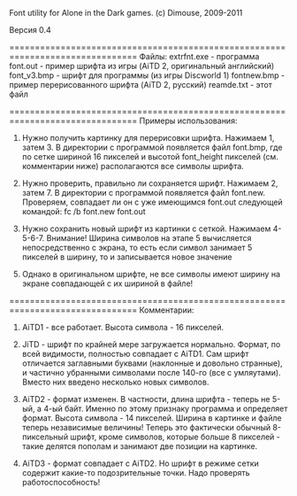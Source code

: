 ﻿Font utility for Alone in the Dark games. (c) Dimouse, 2009-2011

Версия 0.4

===============================================================================
Файлы:
extrfnt.exe - программа
font.out    - пример шрифта из игры (AiTD 2, оригинальный английский)
font_v3.bmp - шрифт для программы (из игры Discworld 1)
fontnew.bmp - пример перерисованного шрифта (AiTD 2, русский)
reamde.txt  - этот файл

===============================================================================
Примеры использования:
1) Нужно получить картинку для перерисовки шрифта. Нажимаем 1, затем 3.
В директории с программой появляется файл font.bmp, где по сетке шириной 16
пикселей и высотой font_height пикселей (см. комментарии ниже) располагаются
все символы шрифта.

2) Нужно проверить, правильно ли сохраняется шрифт. Нажимаем 2, затем 7.
В директории с программой появляется файл font.new. Проверяем, совпадает ли
он с уже имеющимся font.out следующей командой: fc /b font.new font.out

3) Нужно сохранить новый шрифт из картинки с сеткой. Нажимаем 4-5-6-7.
Внимание! Ширина символов на этапе 5 вычисляется непосредственно с экрана, то
есть если символ занимает 5 пикселей в ширину, то и записывается новое значение
5. Однако в оригинальном шрифте, не все символы имеют ширину на экране
совпадающей с их шириной в файле!

===============================================================================
Комментарии:
1) AiTD1 - все работает. Высота символа - 16 пикселей.

2) JiTD  - шрифт по крайней мере загружается нормально. Формат, по всей видимости,
полностью совпадает с AiTD1. Сам шрифт отличается заглавными буквами (наклонные
и довольно странные), и частично убранными символами после 140-го (все с
умляутами). Вместо них введено несколько новых символов.

3) AiTD2 - формат изменен. В частности, длина шрифта - теперь не 5-ый, а 4-ый байт.
Именно по этому признаку программа и определяет формат.
Высота символа - 14 пикселей.
Ширина в картинке и файле теперь независимые величины! Теперь это фактически
обычный 8-пиксельный шрифт, кроме символов, которые больше 8 пикселей - такие
делятся пополам и занимают две позиции на картинке.

4) AiTD3 - формат совпадает с AiTD2. Но шрифт в режиме сетки содержит какие-то
подозрительные точки.
Надо проверять работоспособность!